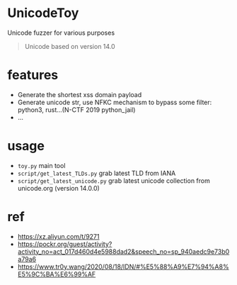 # UnicodeToy
Unicode fuzzer for various purposes
> Unicode based on version 14.0

# features
- Generate the shortest xss domain payload
- Generate unicode str, use NFKC mechanism to bypass some filter: python3, rust...(N-CTF 2019 python_jail)
- ...


# usage
- `toy.py` main tool
- `script/get_latest_TLDs.py` grab latest TLD from IANA
- `script/get_latest_unicode.py` grab latest unicode collection from unicode.org (version 14.0.0)

# ref
- https://xz.aliyun.com/t/9271
- https://pockr.org/guest/activity?activity_no=act_017d460d4e5988dad2&speech_no=sp_940aedc9e73b0a79a6
- https://www.tr0y.wang/2020/08/18/IDN/#%E5%88%A9%E7%94%A8%E5%9C%BA%E6%99%AF